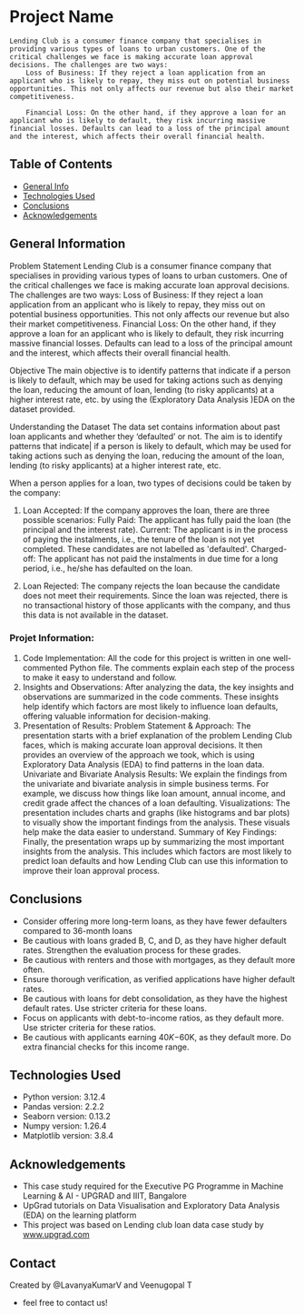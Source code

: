 # Project Name
    Lending Club is a consumer finance company that specialises in providing various types of loans to urban customers. One of the critical challenges we face is making accurate loan approval decisions. The challenges are two ways:
        Loss of Business: If they reject a loan application from an applicant who is likely to repay, they miss out on potential business opportunities. This not only affects our revenue but also their market competitiveness.
       
        Financial Loss: On the other hand, if they approve a loan for an applicant who is likely to default, they risk incurring massive financial losses. Defaults can lead to a loss of the principal amount and the interest, which affects their overall financial health.


## Table of Contents
* [General Info](#general-information)
* [Technologies Used](#technologies-used)
* [Conclusions](#conclusions)
* [Acknowledgements](#acknowledgements)

<!-- You can include any other section that is pertinent to your problem -->

## General Information
Problem Statement
    Lending Club is a consumer finance company that specialises in providing various types of loans to urban customers. One of the critical challenges we face is making accurate loan approval decisions. The challenges are two ways:
    Loss of Business: If they reject a loan application from an applicant who is likely to repay, they miss out on potential business opportunities. This not only affects our revenue but also their market competitiveness.
    Financial Loss: On the other hand, if they approve a loan for an applicant who is likely to default, they risk incurring massive financial losses. Defaults can lead to a loss of the principal amount and the interest, which affects their overall financial health.
    
Objective
    The main objective is to identify patterns that indicate if a person is likely to default, which may be used for taking actions such as denying the loan, reducing the amount of loan, lending (to risky applicants) at a higher interest rate, etc. by using the (Exploratory Data Analysis )EDA on the dataset provided.

Understanding the Dataset
The data set contains information about past loan applicants and whether they ‘defaulted’ or not. The aim is to identify patterns that indicate| if a person is likely to default, which may be used for taking actions such as denying the loan, reducing the amount of the loan, lending (to risky applicants) at a higher interest rate, etc.

When a person applies for a loan, two types of decisions could be taken by the company:

1. Loan Accepted: If the company approves the loan, there are three possible scenarios:
   Fully Paid: The applicant has fully paid the loan (the principal and the interest rate).
   Current: The applicant is in the process of paying the instalments, i.e., the tenure of the loan is not yet completed. These candidates are not labelled as 'defaulted'. 
   Charged-off: The applicant has not paid the instalments in due time for a long period, i.e., he/she has defaulted on the loan.

2. Loan Rejected: The company rejects the loan because the candidate does not meet their requirements. Since the loan was rejected, there is no transactional history of those applicants with the company, and thus this data is not available in the dataset.

### Projet Information:
1.	Code Implementation:
        All the code for this project is written in one well-commented Python file. The comments explain each step of the process to make it easy to understand and follow.
2.	Insights and Observations:
        After analyzing the data, the key insights and observations are summarized in the code comments. These insights help identify which factors are most likely to influence loan defaults, offering valuable information for decision-making.
3.	Presentation of Results:
        Problem Statement & Approach: The presentation starts with a brief explanation of the problem Lending Club faces, which is making accurate loan approval decisions. It then provides an overview of the approach we took, which is using Exploratory Data Analysis (EDA) to find patterns in the loan data.
        Univariate and Bivariate Analysis Results: We explain the findings from the univariate and bivariate analysis in simple business terms. For example, we discuss how things like loan amount, annual income, and credit grade affect the chances of a loan defaulting.
        Visualizations: The presentation includes charts and graphs (like histograms and bar plots) to visually show the important findings from the analysis. These visuals help make the data easier to understand.
        Summary of Key Findings: Finally, the presentation wraps up by summarizing the most important insights from the analysis. This includes which factors are most likely to predict loan defaults and how Lending Club can use this information to improve their loan approval process.


<!-- You don't have to answer all the questions - just the ones relevant to your project. -->

## Conclusions
- Consider offering more long-term loans, as they have fewer defaulters compared to 36-month loans
- Be cautious with loans graded B, C, and D, as they have higher default rates. Strengthen the evaluation process for these grades.
- Be cautious with renters and those with mortgages, as they default more often.
- Ensure thorough verification, as verified applications have higher default rates.
- Be cautious with loans for debt consolidation, as they have the highest default rates. Use stricter criteria for these loans.
- Focus on applicants with debt-to-income ratios, as they default more. Use stricter criteria for these ratios.
- Be cautious with applicants earning $40K-$60K, as they default more. Do extra financial checks for this income range.


<!-- You don't have to answer all the questions - just the ones relevant to your project. -->


## Technologies Used
- Python version: 3.12.4
- Pandas version: 2.2.2
- Seaborn version: 0.13.2
- Numpy version: 1.26.4
- Matplotlib version: 3.8.4


<!-- As the libraries versions keep on changing, it is recommended to mention the version of library used in this project -->

## Acknowledgements
- This case study required for the Executive PG Programme in Machine Learning & AI - UPGRAD and IIIT, Bangalore
- UpGrad tutorials on Data Visualisation and Exploratory Data Analysis (EDA) on the learning platform
- This project was based on Lending club loan data case study by www.upgrad.com


## Contact
Created by @LavanyaKumarV and Veenugopal T
- feel free to contact us!

<!-- Optional -->
<!-- ## License -->
<!-- This project is open source and available under the [... License](). -->

<!-- You don't have to include all sections - just the one's relevant to your project -->
